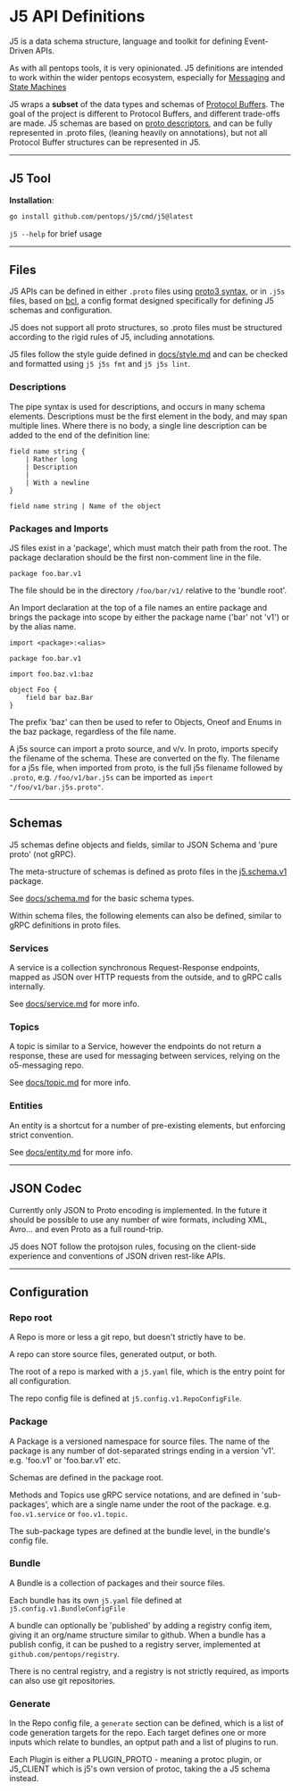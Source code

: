 # J5 API Definitions

J5 is a data schema structure, language and toolkit for defining Event-Driven APIs.

As with all pentops tools, it is very opinionated. J5 definitions are intended to work within the wider pentops ecosystem, especially for [Messaging](https://github.com/pentops/o5-messaging) and [State Machines](https://github.com/pentops/protostate)

J5 wraps a **subset** of the data types and schemas of [Protocol Buffers](https://protobuf.dev/). The goal of the project is different to Protocol Buffers, and different trade-offs are made. J5 schemas are based on [proto descriptors](https://github.com/protocolbuffers/protobuf/blob/main/src/google/protobuf/descriptor.proto), and can be fully represented in .proto files, (leaning heavily on annotations), but not all Protocol Buffer structures can be represented in J5.

---

## J5 Tool

**Installation**:

```bash
go install github.com/pentops/j5/cmd/j5@latest
```

`j5 --help` for brief usage

---

## Files

J5 APIs can be defined in either `.proto` files using [proto3 syntax](https://protobuf.dev/programming-guides/proto3/), or in `.j5s` files, based on [bcl](https://github.com/pentops/bcl.go), a config format designed specifically for defining J5 schemas and configuration.

J5 does not support all proto structures, so .proto files must be structured according to the rigid rules of J5, including annotations.

J5 files follow the style guide defined in [docs/style.md](docs/style.md) and can be checked and formatted using `j5 j5s fmt` and `j5 j5s lint`.

### Descriptions

The pipe syntax is used for descriptions, and occurs in many schema elements. Descriptions must be the first element in the body, and may span multiple lines. Where there is no body, a single line description can be added to the end of the definition line:

```j5s
field name string {
    | Rather long
    | Description
    |
    | With a newline
}
```

```j5s
field name string | Name of the object
```

### Packages and Imports

JS files exist in a 'package', which must match their path from the root. The package declaration should be the first non-comment line in the file.

```j5s
package foo.bar.v1
```

The file should be in the directory `/foo/bar/v1/` relative to the 'bundle root'.

An Import declaration at the top of a file names an entire package and brings the package into scope by either the package name ('bar' not 'v1') or by the alias name.

`import <package>:<alias>`

```j5s
package foo.bar.v1

import foo.baz.v1:baz

object Foo {
    field bar baz.Bar
}
```

The prefix 'baz' can then be used to refer to Objects, Oneof and Enums in the baz package, regardless of the file name.

A j5s source can import a proto source, and v/v. In proto, imports specify the filename of the schema. These are converted on the fly. The filename for a j5s file, when imported from proto, is the full j5s filename followed by `.proto`, e.g. `/foo/v1/bar.j5s` can be imported as `import "/foo/v1/bar.j5s.proto"`.

---

## Schemas

J5 schemas define objects and fields, similar to JSON Schema and 'pure proto' (not gRPC).

The meta-structure of schemas is defined as proto files in the [j5.schema.v1](https://github.com/pentops/j5/blob/main/proto/j5/j5/schema/v1/schema.proto) package.

See [docs/schema.md](docs/schema.md) for the basic schema types.

Within schema files, the following elements can also be defined, similar to gRPC definitions in proto files.

### Services

A service is a collection synchronous Request-Response endpoints, mapped as JSON over HTTP requests from the outside, and to gRPC calls internally.

See [docs/service.md](docs/service.md) for more info.

### Topics

A topic is similar to a Service, however the endpoints do not return a response, these are used for messaging between services, relying on the o5-messaging repo.

See [docs/topic.md](docs/topic.md) for more info.

### Entities

An entity is a shortcut for a number of pre-existing elements, but enforcing strict convention.

See [docs/entity.md](docs/entity.md) for more info.

---

## JSON Codec

Currently only JSON to Proto encoding is implemented. In the future it should be possible to use any number of wire formats, including XML, Avro... and even Proto as a full round-trip.

J5 does NOT follow the protojson rules, focusing on the client-side experience and conventions of JSON driven rest-like APIs.

---

## Configuration

### Repo root

A Repo is more or less a git repo, but doesn't strictly have to be.

A repo can store source files, generated output, or both.

The root of a repo is marked with a `j5.yaml` file, which is the entry point for all configuration.

The repo config file is defined at `j5.config.v1.RepoConfigFile`.

### Package

A Package is a versioned namespace for source files. The name of the package is any number of dot-separated strings ending in a version 'v1'. e.g. 'foo.v1' or 'foo.bar.v1' etc.

Schemas are defined in the package root.

Methods and Topics use gRPC service notations, and are defined in 'sub-packages', which are a single name under the root of the package. e.g. `foo.v1.service` or `foo.v1.topic`.

The sub-package types are defined at the bundle level, in the bundle's config file.

### Bundle

A Bundle is a collection of packages and their source files.

Each bundle has its own `j5.yaml` file defined at `j5.config.v1.BundleConfigFile`

A bundle can optionally be 'published' by adding a registry config item, giving it an org/name structure similar to github. When a bundle has a publish config, it can be pushed to a registry server, implemented at `github.com/pentops/registry`.

There is no central registry, and a registry is not strictly required, as imports can also use git repositories.

### Generate

In the Repo config file, a `generate` section can be defined, which is a list of code generation targets for the repo. Each target defines one or more inputs which relate to bundles, an optput path and a list of plugins to run.

Each Plugin is either a PLUGIN_PROTO - meaning a protoc plugin, or J5_CLIENT which is j5's own version of protoc, taking the a J5 schema instead.